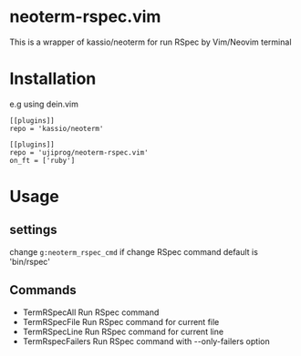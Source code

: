 # neoterm-rspec.vim
This is a wrapper of kassio/neoterm for run RSpec by Vim/Neovim terminal

# Installation
e.g using dein.vim
```
[[plugins]]
repo = 'kassio/neoterm'

[[plugins]]
repo = 'ujiprog/neoterm-rspec.vim'
on_ft = ['ruby']
```

# Usage
## settings
change `g:neoterm_rspec_cmd` if change RSpec command
default is 'bin/rspec'

## Commands
- TermRSpecAll
Run RSpec command
- TermRSpecFile
Run RSpec command for current file
- TermRSpecLine
Run RSpec command for current line
- TermRspecFailers
Run RSpec command with --only-failers option
